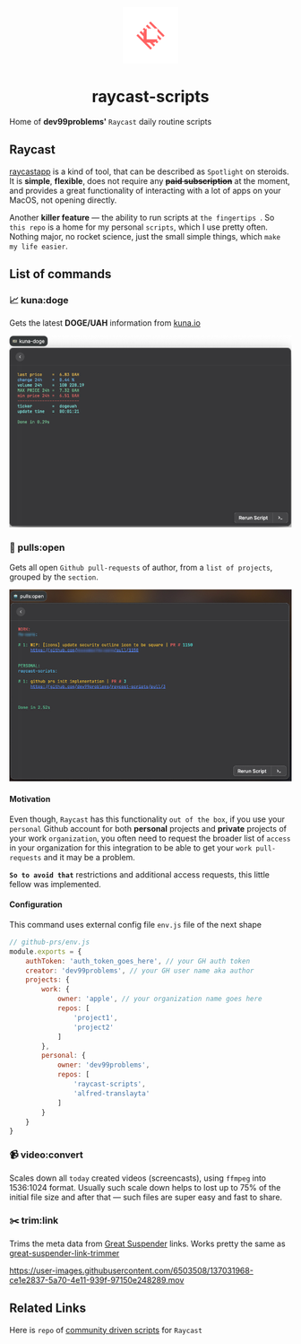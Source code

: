 <div align="center">
    <img alt="Raycast Logo" src="images/raycast-logo.svg" height="100"/>
    <h1>raycast-scripts</h1>
</div>

Home of **dev99problems'** `Raycast` daily routine scripts

## Raycast
[raycastapp](https://www.raycast.com/) is a kind of tool, that can be described as `Spotlight` on steroids. 
It is **simple**, **flexible**, does not require any **~~paid subscription~~** at the moment, and provides a great functionality
of interacting with a lot of apps on your MacOS, not opening directly.

Another **killer feature** — the ability to run scripts at `the fingertips `.
So `this repo` is a home for my personal `scripts`, which I use pretty often. Nothing major, no rocket science,
just the small simple things, which `make my life easier`.

## List of commands
### 📈 kuna:doge


Gets the latest **DOGE/UAH** information from [kuna.io](https://kuna.io/markets/dogeuah)

<img src="./images/kuna-doge.png" alt="drawing" width="570" />

### 🤖 pulls:open


Gets all open `Github pull-requests` of author, from a `list of projects`, grouped by the `section`.

<img src="./images/pulls-open.jpg" alt="drawing" width="570" />

#### Motivation
Even though, `Raycast` has this functionality `out of the box`, if you use your `personal` Github account for both **personal**
projects and **private** projects of your work `organization`, you often need to request the broader list of `access` in your 
organization for this integration to be able to get your `work pull-requests` and it may be a problem.

**`So to avoid that`** restrictions and additional access requests, this little fellow was implemented.

#### Configuration
This command uses external config file `env.js` file of the next shape
```js
// github-prs/env.js
module.exports = {
    authToken: 'auth_token_goes_here', // your GH auth token
    creator: 'dev99problems', // your GH user name aka author
    projects: {
        work: {
            owner: 'apple', // your organization name goes here
            repos: [
                'project1',
                'project2'
            ]
        },
        personal: {
            owner: 'dev99problems',
            repos: [
                'raycast-scripts',
                'alfred-translayta'
            ]
        }
    }
}
```


### 📹 video:convert

Scales down all `today` created videos (screencasts), using `ffmpeg` into 1536:1024 format.
Usually such scale down helps to lost up to 75% of the initial file size and after that — such files
are super easy and fast to share.


### ✂️ trim:link

Trims the meta data from [Great Suspender](https://chrome.google.com/webstore/detail/the-great-suspender/jaekigmcljkkalnicnjoafgfjoefkpeg?hl=en) links.
Works pretty the same as [great-suspender-link-trimmer](https://github.com/dev99problems/great-suspender-link-trimmer)

https://user-images.githubusercontent.com/6503508/137031968-ce1e2837-5a70-4e11-939f-97150e248289.mov


## Related Links 
Here is `repo` of [community driven scripts](https://github.com/raycast/script-commands) for `Raycast`
